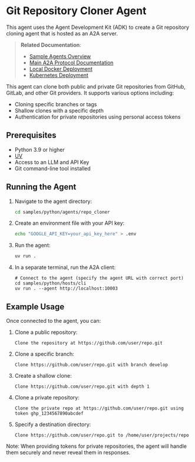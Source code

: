 # Git Repository Cloner Agent

This agent uses the Agent Development Kit (ADK) to create a Git repository cloning agent that is hosted as an A2A server.

> **Related Documentation**:
> - [Sample Agents Overview](/samples/python/agents/README.md)
> - [Main A2A Protocol Documentation](https://google.github.io/A2A/)
> - [Local Docker Deployment](/deploy/local/README.md)
> - [Kubernetes Deployment](/deploy/kubernetes/README.md)

This agent can clone both public and private Git repositories from GitHub, GitLab, and other Git providers. It supports various options including:

- Cloning specific branches or tags
- Shallow clones with a specific depth
- Authentication for private repositories using personal access tokens

## Prerequisites

- Python 3.9 or higher
- [UV](https://docs.astral.sh/uv/)
- Access to an LLM and API Key
- Git command-line tool installed

## Running the Agent

1. Navigate to the agent directory:
    ```bash
    cd samples/python/agents/repo_cloner
    ```
2. Create an environment file with your API key:

   ```bash
   echo "GOOGLE_API_KEY=your_api_key_here" > .env
   ```

3. Run the agent:
    ```bash
    uv run .
    ```

4. In a separate terminal, run the A2A client:
    ```
    # Connect to the agent (specify the agent URL with correct port)
    cd samples/python/hosts/cli
    uv run . --agent http://localhost:10003
    ```

## Example Usage

Once connected to the agent, you can:

1. Clone a public repository:
   ```
   Clone the repository at https://github.com/user/repo.git
   ```

2. Clone a specific branch:
   ```
   Clone https://github.com/user/repo.git with branch develop
   ```

3. Create a shallow clone:
   ```
   Clone https://github.com/user/repo.git with depth 1
   ```

4. Clone a private repository:
   ```
   Clone the private repo at https://github.com/user/repo.git using token ghp_1234567890abcdef
   ```

5. Specify a destination directory:
   ```
   Clone https://github.com/user/repo.git to /home/user/projects/repo
   ```

Note: When providing tokens for private repositories, the agent will handle them securely and never reveal them in responses.